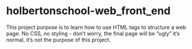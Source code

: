 # holbertonschool-web_front_end
This project purpose is to learn how to use HTML tags to structure a web page. No CSS, no styling - don’t worry, the final page will be “ugly” it’s normal, it’s not the purpose of this project.
